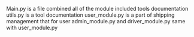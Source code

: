 Main.py is a file combined all of the module included tools documentation
utils.py is a tool documentation
user_module.py is a part of shipping management that for user
admin_module.py and driver_module.py same with user_module.py
